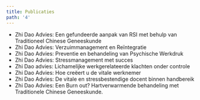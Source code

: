 ```yaml
---
title: Publicaties
path: '4'
---
```


* Zhi Dao Advies: Een gefundeerde aanpak van RSI met behulp van Traditioneel Chinese Geneeskunde
* Zhi Dao Advies: Verzuimmanagement en Reïntegratie
* Zhi Dao Advies: Preventie en behandeling van Psychische Werkdruk
* Zhi Dao Advies: Stressmanagement met succes 
* Zhi Dao advies: Lichamelijke werkgerelateerde klachten onder controle
* Zhi Dao Advies: Hoe creëert u de vitale werknemer
* Zhi Dao Advies: De vitale en stressbestendige docent binnen handbereik
* Zhi Dao Advies: Een Burn out? Hartverwarmende behandeling met Traditionele Chinese Geneeskunde.